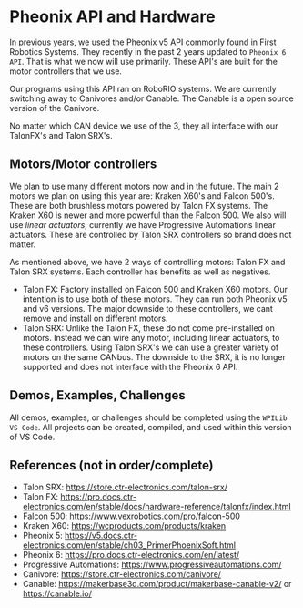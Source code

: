 # Pheonix API and Hardware
In previous years, we used the Pheonix v5 API commonly found in First Robotics Systems. They recently in the past 2 years updated to `Pheonix 6 API`. That is what we now will use primarily. These API's are built for the motor controllers that we use.

Our programs using this API ran on RoboRIO systems. We are currently switching away to Canivores and/or Canable. The Canable is a open source version of the Canivore. 

No matter which CAN device we use of the 3, they all interface with our TalonFX's and Talon SRX's.

## Motors/Motor controllers
We plan to use many different motors now and in the future. The main 2 motors we plan on using this year are: Kraken X60's and Falcon 500's. These are both brushless motors powered by Talon FX systems. The Kraken X60 is newer and more powerful than the Falcon 500. We also will use _linear actuators_, currently we have Progressive Automations linear actuators. These are controlled by Talon SRX controllers so brand does not matter. 

As mentioned above, we have 2 ways of controlling motors: Talon FX and Talon SRX systems. Each controller has benefits as well as negatives. 

- Talon FX: Factory installed on Falcon 500 and Kraken X60 motors. Our intention is to use both of these motors. They can run both Pheonix v5 and v6 versions. The major downside to these controllers, we cant remove and install on different motors.
- Talon SRX: Unlike the Talon FX, these do not come pre-installed on motors. Instead we can wire any motor, including linear actuators, to these controllers. Using Talon SRX's we can use a greater variety of motors on the same CANbus. The downside to the SRX, it is no longer supported and does not interface with the Pheonix 6 API.

## Demos, Examples, Challenges
All demos, examples, or challenges should be completed using the `WPILib VS Code`. All projects can be created, compiled, and used within this version of VS Code. 

## References (not in order/complete)
- Talon SRX: https://store.ctr-electronics.com/talon-srx/
- Talon FX: https://pro.docs.ctr-electronics.com/en/stable/docs/hardware-reference/talonfx/index.html
- Falcon 500: https://www.vexrobotics.com/pro/falcon-500
- Kraken X60: https://wcproducts.com/products/kraken
- Pheonix 5: https://v5.docs.ctr-electronics.com/en/stable/ch03_PrimerPhoenixSoft.html
- Pheonix 6: https://pro.docs.ctr-electronics.com/en/latest/
- Progressive Automations: https://www.progressiveautomations.com/
- Canivore: https://store.ctr-electronics.com/canivore/
- Canable: https://makerbase3d.com/product/makerbase-canable-v2/ or https://canable.io/